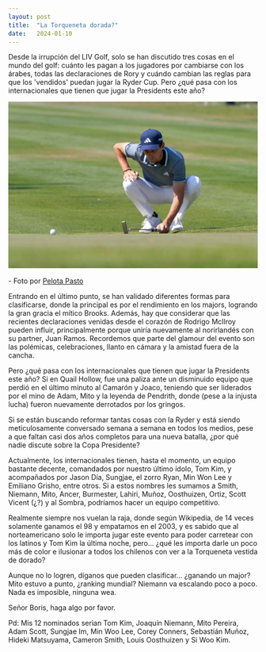 ```yaml
---
layout: post
title:  "La Torqueneta dorada?"
date:   2024-01-10
---
```


<p class="intro"><span class="dropcap"></span> Desde la irrupción del LIV Golf, solo se han discutido tres cosas en el mundo del golf: cuánto les pagan a los jugadores por cambiarse con los árabes, todas las declaraciones de Rory y cuándo cambian las reglas para que los 'vendidos' puedan jugar la Ryder Cup. Pero ¿qué pasa con los internacionales que tienen que jugar la Presidents este año?</p>

<img src="/assets/img/joaco.jpg" alt="Credit: pelotapasto.com" title="Credit: pelotapasto.com">
<p>- Foto por <a href="https://www.pelotapasto.com"> Pelota Pasto </a></p>

Entrando en el último punto, se han validado diferentes formas para clasificarse, donde la principal es por el rendimiento en los majors, logrando la gran gracia el mítico Brooks. Además, hay que considerar que las recientes declaraciones venidas desde el corazón de Rodrigo McIlroy pueden influir, principalmente porque uniría nuevamente al norirlandés con su partner, Juan Ramos. Recordemos que parte del glamour del evento son las polémicas, celebraciones, llanto en cámara y la amistad fuera de la cancha.

Pero ¿qué pasa con los internacionales que tienen que jugar la Presidents este año? Si en Quail Hollow, fue una paliza ante un disminuido equipo que perdió en el último minuto al Camarón y Joaco, teniendo que ser liderados por el mino de Adam, Mito y la leyenda de Pendrith, donde (pese a la injusta lucha) fueron nuevamente derrotados por los gringos.

Si se están buscando reformar tantas cosas con la Ryder y está siendo meticulosamente conversado semana a semana en todos los medios, pese a que faltan casi dos años completos para una nueva batalla, ¿por qué nadie discute sobre la Copa Presidente?

Actualmente, los internacionales tienen, hasta el momento, un equipo bastante decente, comandados por nuestro último ídolo, Tom Kim, y acompañados por Jason Día, Sungjae, el zorro Ryan, Min Won Lee y Emiliano Grisho, entre otros. Si a estos nombres les sumamos a Smith, Niemann, Mito, Ancer, Burmester, Lahiri, Muñoz, Oosthuizen, Ortiz, Scott Vicent (¿?) y al Sombra, podríamos hacer un equipo competitivo.

Realmente siempre nos vuelan la raja, donde según Wikipedia, de 14 veces solamente ganamos el 98 y empatamos en el 2003, y es sabido que al norteamericano solo le importa jugar este evento para poder carretear con los latinos y Tom Kim la última noche, pero... ¿qué les importa darle un poco más de color e ilusionar a todos los chilenos con ver a la Torqueneta vestida de dorado?

Aunque no lo logren, díganos que pueden clasificar... ¿ganando un major? Mito estuvo a punto, ¿ranking mundial? Niemann va escalando poco a poco. Nada es imposible, ninguna wea.

Señor Boris, haga algo por favor.

Pd: Mis 12 nominados serìan Tom Kim, Joaquín Niemann, Mito Pereira, Adam Scott, Sungjae Im, Min Woo Lee, Corey Conners, Sebastián Muñoz, Hideki Matsuyama, Cameron Smith, Louis Oosthuizen y Si Woo Kim.
